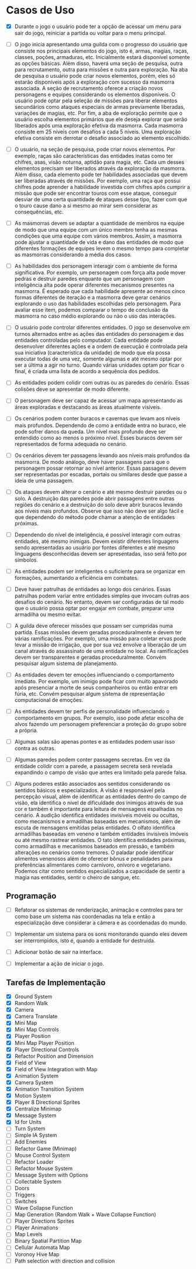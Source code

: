 
# Casos de Uso

- [x] Durante o jogo o usuário pode ter a opção de acessar um menu para sair do jogo, reiniciar a partida ou voltar para o menu principal.

- [ ] O jogo inicia apresentando uma guilda com o progresso do usuário que consiste nos principais elementos do jogo, isto é, armas, magias, raças, classes, poções, armaduras, etc. Inicialmente estará disponível somente as opções básicas. Além disso, haverá uma seção de pesquisa, outra para recrutamento, outra para missões e outra para exploração. Na aba de pesquisa o usuário pode criar novos elementos, porém, eles só estarão disponíveis após a exploração com sucesso da masmorra associada. A seção de recrutamento oferece a criação novos personagens e equipes considerando os elementos disponíveis. O usuário pode optar pela seleção de missões para liberar elementos secundários como ataques especiais de armas previamente liberadas, variações de magias, etc. Por fim, a aba de exploração permite que o usuário escolha elementos primários que ele deseja explorar que serão liberados após uma exploração efetiva da masmorra. Cada masmorra consiste em 25 níveis com desafios a cada 5 níveis. Uma exploração efetiva consiste em derrotar o desafio associado ao elemento escolhido.

- [ ] O usuário, na seção de pesquisa, pode criar novos elementos. Por exemplo, raças são características das entidades inatas como ter chifres, asas, visão noturna, aptidão para magia, etc. Cada um desses elementos precisam ser liberados através da exploração da masmorra. Além disso, cada elemento pode ter habilidades associadas que devem ser liberadas através de missões. Por exemplo, uma raça que possui chifres pode aprender a habilidade investida com chifres após cumprir a missão que pode ser encontrar touros com esse ataque, conseguir desviar de uma certa quantidade de ataques desse tipo, fazer com que o touro cause dano a si mesmo ao mirar sem considerar as consequências, etc.

- [ ] As masmorras devem se adaptar a quantidade de membros na equipe de modo que uma equipe com um único membro tenha as mesmas condições que uma equipe com vários membros. Assim, a masmorra pode ajustar a quantidade de vida e dano das entidades de modo que diferentes formações de equipes levem o mesmo tempo para completar as masmorras considerando a média dos casos.

- [ ] As habilidades dos personagem interagir com o ambiente de forma significativa. Por exemplo, um personagem com força alta pode mover pedras e destruir paredes enquanto que um personagem com inteligência alta pode operar diferentes mecanismos presentes na masmorra. É esperado que cada habilidade apresente ao menos cinco formas diferentes de iteração e a masmorra deve gerar cenários explorando o uso das habilidades escolhidas pelo personagem. Para avaliar esse item, podemos comparar o tempo de conclusão da masmorra no caso médio explorando ou não o uso das interações.

- [ ] O usuário pode controlar diferentes entidades. O jogo se desenvolve em turnos alternados entre as ações das entidades do personagem e das entidades controladas pelo computador. Cada entidade pode desenvolver diferentes ações e a ordem de execução é controlada pela sua iniciativa (característica da unidade) de modo que ela possa executar todas de uma vez, somente algumas e até mesmo optar por ser a última a agir no turno. Quando várias unidades optam por ficar o final, é criada uma lista de acordo a sequência dos pedidos.

- [ ] As entidades podem colidir com outras ou as paredes do cenário. Essas colisões deve se apresentar de modo diferente.

- [ ] O personagem deve ser capaz de acessar um mapa apresentando as áreas exploradas e destacando as áreas atualmente visíveis.

- [ ] Os cenários podem conter buracos e cavernas que levam aos níveis mais profundos. Dependendo de como a entidade entra no buraco, ele pode sofrer danos da queda. Um nível mais profundo deve ser entendido como ao menos o próximo nível. Esses buracos devem ser representados de forma adequada no cenário.

- [ ] Os cenários devem ter passagens levando aos níveis mais profundos da masmorra. De modo análogo, deve haver passagens para que o personagem possar retornar ao nível anterior. Essas passagens devem ser representadas por escadas, portais ou similares desde que passe a ideia de uma passagem.

- [ ] Os ataques devem alterar o cenário e até mesmo destruir paredes ou o solo. A destruição das paredes pode abrir passagens entre outras regiões do cenário e a destruição do solo deve abrir buracos levando aos níveis mais profundos. Observe que isso não deve ser algo fácil e que dependendo do método pode chamar a atenção de entidades próximas.

- [ ] Dependendo do nível de inteligência, é possível interagir com outras entidades, até mesmo inimigas. Devem existir diferentes linguagens sendo apresentadas ao usuário por fontes diferentes e até mesmo linguagens desconhecidas devem ser apresentadas, isso será feito por símbolos.

- [ ] As entidades podem ser inteligentes o suficiente para se organizar em formações, aumentando a eficiência em combates.

- [ ] Deve haver patrulhas de entidades ao longo dos cenários. Essas patrulhas podem variar entre entidades simples que invocam outras aos desafios do cenário. No entanto, devem ser configuradas de tal modo que o usuário possa optar por engajar em combate, preparar uma armadilha ou mesmo evitar.

- [ ] A guilda deve oferecer missões que possam ser cumpridas numa partida. Essas missões devem geradas proceduralmente e devem ter várias ramificações. Por exemplo, uma missão para coletar ervas pode levar a missão de irrigação, que por sua vez envolve a liberação de um canal através do assassinato de uma entidade no local. As ramificações devem ser transparentes e geradas proceduralmente. Convém pesquisar algum sistema de planejamento.

- [ ] As entidades devem ter emoções influenciando o comportamento imediato. Por exemplo, um inimigo pode ficar com muito apavorado após presenciar a morte de seus companheiros ou então entrar em fúria, etc. Convém pesquisar algum sistema de representação computacional de emoções.

- [ ] As entidades devem ter perfis de personalidade influenciando o comportamento em grupos. Por exemplo, isso pode afetar escolha de alvos fazendo um personagem preferenciar a proteção do grupo sobre a própria.

- [ ] Algumas salas são apenas pontes e as entidades podem usar isso contra as outras.

- [ ] Algumas paredes podem conter passagens secretas. Em vez da entidade colidir com a parede, a passagem secreta será revelada expandindo o campo de visão que antes era limitado pela parede falsa.

- [ ] Alguns poderes estão associados aos sentidos considerando os sentidos básicos e especializados. A visão é responsável pela percepção visual, além de identificar as entidades dentro do campo de visão, ela identifica o nível de dificuldade dos inimigos através de sua cor e também é importante para leitura de mensagens espalhadas no cenário. A audição identifica entidades invisíveis móveis ou ocultas, como mecanismos e armadilhas baseadas em mecanismos, além de escuta de mensagens emitidas pelas entidades. O olfato identifica armadilhas baseadas em veneno e também entidades invisíveis imóveis ou até mesmo rastrear entidades. O tato identifica entidades próximas, como armadilhas e mecanismos baseados em pressão, e também alterações no cenários como tremores. O paladar pode identificar alimentos venenosos além de oferecer bônus e penalidades para preferências alimentares como carnívoro, onívoro e vegetariano. Podemos citar como sentidos especializados a capacidade de sentir a magia nas entidades, sentir o cheiro de sangue, etc.

## Programação

- [ ] Refatorar os sistemas de renderização, animação e controles para ter como base um sistema nas coordenadas na tela e então a especialização deve considerar a câmera e as coordenadas do mundo.

- [ ] Implementar um sistema para os sons monitorando quando eles devem ser interrompidos, isto é, quando a entidade for destruída.

- [ ] Adicionar botão de sair na interface.

- [ ] Implementar a ação de iniciar o jogo.

## Tarefas de Implementação

- [x] Ground System
- [x] Random Walk
- [x] Camera
- [x] Camera Translate
- [x] Mini Map
- [x] Mini Map Controls
- [x] Player Position
- [x] Mini Map Player Position
- [x] Player Directional Controls
- [x] Refactor Position and Dimension
- [x] Field of View
- [x] Field of View Integration with Map
- [x] Animation System
- [x] Camera System
- [x] Animation Transition System
- [x] Motion System
- [x] Player 8 Directional Sprites
- [x] Centralize Minimap
- [x] Message System
- [x] Id for Units
- [ ] Turn System
- [ ] Simple IA System
- [ ] Add Enemies
- [ ] Refactor Game (Minimap)
- [ ] Mouse Control System
- [ ] Refactor Loader
- [ ] Refactor Mouse System
- [ ] Message System with Options
- [ ] Collectable System
- [ ] Doors
- [ ] Triggers
- [ ] Switches
- [ ] Wave Collapse Function
- [ ] Map Generation (Random Walk + Wave Collapse Function)
- [ ] Player Directions Sprites
- [ ] Player Animations
- [ ] Map Levels
- [ ] Binary Spatial Partition Map
- [ ] Cellular Automata Map
- [ ] Voronoy Hive Map
- [ ] Path selection with direction and collision
